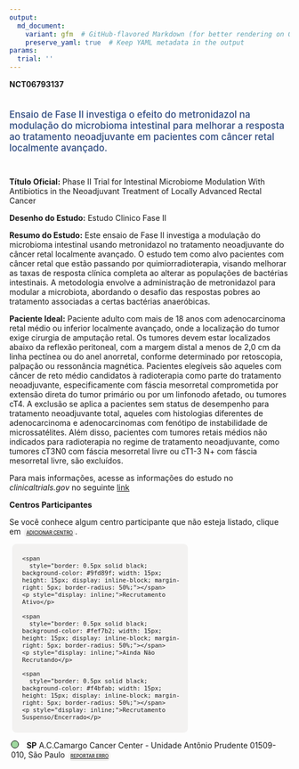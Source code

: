 ```yaml
---
output: 
  md_document:
    variant: gfm  # GitHub-flavored Markdown (for better rendering on GitHub)
    preserve_yaml: true  # Keep YAML metadata in the output
params:
  trial: ''
---
```


<script async src="https://scripts.simpleanalyticscdn.com/latest.js"></script>

**NCT06793137**

<div style="padding: 5px 5px 5px 0px; font-size: 1.20em; font-weight: 500; color: #2E4A7F; text-align: left; margin-bottom: 20px">

Ensaio de Fase II investiga o efeito do metronidazol na modulação do
microbioma intestinal para melhorar a resposta ao tratamento
neoadjuvante em pacientes com câncer retal localmente avançado.

</div>

**Título Oficial:** Phase II Trial for Intestinal Microbiome Modulation
With Antibiotics in the Neoadjuvant Treatment of Locally Advanced Rectal
Cancer

**Desenho do Estudo:** Estudo Clinico Fase II

**Resumo do Estudo:** Este ensaio de Fase II investiga a modulação do
microbioma intestinal usando metronidazol no tratamento neoadjuvante do
câncer retal localmente avançado. O estudo tem como alvo pacientes com
câncer retal que estão passando por quimiorradioterapia, visando
melhorar as taxas de resposta clínica completa ao alterar as populações
de bactérias intestinais. A metodologia envolve a administração de
metronidazol para modular a microbiota, abordando o desafio das
respostas pobres ao tratamento associadas a certas bactérias
anaeróbicas.

**Paciente Ideal:** Paciente adulto com mais de 18 anos com
adenocarcinoma retal médio ou inferior localmente avançado, onde a
localização do tumor exige cirurgia de amputação retal. Os tumores devem
estar localizados abaixo da reflexão peritoneal, com a margem distal a
menos de 2,0 cm da linha pectínea ou do anel anorretal, conforme
determinado por retoscopia, palpação ou ressonância magnética. Pacientes
elegíveis são aqueles com câncer de reto médio candidatos à radioterapia
como parte do tratamento neoadjuvante, especificamente com fáscia
mesorretal comprometida por extensão direta do tumor primário ou por um
linfonodo afetado, ou tumores cT4. A exclusão se aplica a pacientes sem
status de desempenho para tratamento neoadjuvante total, aqueles com
histologias diferentes de adenocarcinoma e adenocarcinomas com fenótipo
de instabilidade de microssatélites. Além disso, pacientes com tumores
retais médios não indicados para radioterapia no regime de tratamento
neoadjuvante, como tumores cT3N0 com fáscia mesorretal livre ou cT1-3 N+
com fáscia mesorretal livre, são excluídos.

Para mais informações, acesse as informações do estudo no
*clinicaltrials.gov* no seguinte
[link](https://clinicaltrials.gov/ct2/show/NCT06793137)

**Centros Participantes**

Se você conhece algum centro participante que não esteja listado, clique
em
<span style="color: #2E4A7F; margin-left: 2px; padding: 4px; background-color: #f3f2f1; border-radius: 8px; font-weight: 500; font-size: 0.6em"><a
href="https://cancertrialsbr.shinyapps.io/formsapp?study_nct_id=NCT06793137&amp;location_id=N%2FA&amp;location_full_name=N%2FA&amp;form_type=Adicionar%20Centro"
target="_blank">ADICIONAR CENTRO</a></span>.

<div style="margin-bottom: 8px; margin-left: 5px; padding: 8px; max-width: 300px; background-color: #f3f2f1; border-radius: 8px; font-size: 0.9em">

<div style="margin-left: 10px;">

    <span 
      style="border: 0.5px solid black; background-color: #9fd89f; width: 15px; height: 15px; display: inline-block; margin-right: 5px; border-radius: 50%;"></span>
    <p style="display: inline;">Recrutamento Ativo</p>

</div>

<div style="margin-left: 10px;">

    <span 
      style="border: 0.5px solid black; background-color: #fef7b2; width: 15px; height: 15px; display: inline-block; margin-right: 5px; border-radius: 50%;"></span>
    <p style="display: inline;">Ainda Não Recrutando</p>

</div>

<div style="margin-left: 10px;">

    <span 
      style="border: 0.5px solid black; background-color: #f4bfab; width: 15px; height: 15px; display: inline-block; margin-right: 5px; border-radius: 50%;"></span>
    <p style="display: inline;">Recrutamento Suspenso/Encerrado</p>

</div>

</div>

<div style="margin: 3px;">

<span style="border: 0.5px solid black; display: inline-block; width: 12px; height: 12px; border-radius: 50%; margin-right: 10px; padding-bottom: 0px; background-color: #9fd89f;"></span>
<b>SP</b> A.C.Camargo Cancer Center - Unidade Antônio Prudente
01509-010, São Paulo
<span style="color: #2E4A7F; margin-left: 2px; padding: 4px; background-color: #f3f2f1; border-radius: 8px; font-weight: 500; font-size: 0.6em"><a
href="https://cancertrialsbr.shinyapps.io/formsapp?study_nct_id=NCT06793137&amp;location_id=ACCAMARGOCANCERCENTERSAOPAULOSP01509010BRAZIL&amp;location_full_name=A.C.Camargo%20Cancer%20Center%20-%20Unidade%20Ant%C3%B4nio%20Prudente%2C%2001509-010%2C%20S%C3%A3o%20Paulo&amp;form_type=Reportar%20Erro"
target="_blank">REPORTAR ERRO</a></span>

</div>
